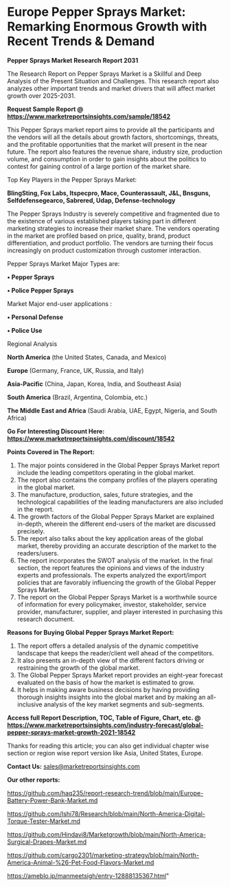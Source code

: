  # Europe Pepper Sprays Market: Remarking Enormous Growth with Recent Trends & Demand

<strong>Pepper Sprays Market Research Report 2031</strong>

The Research Report on Pepper Sprays Market is a Skillful and Deep Analysis of the Present Situation and Challenges. This research report also analyzes other important trends and market drivers that will affect market growth over 2025-2031.

<strong>Request Sample Report @ <a href=https://www.marketreportsinsights.com/sample/18542>https://www.marketreportsinsights.com/sample/18542</a></strong>

This Pepper Sprays market report aims to provide all the participants and the vendors will all the details about growth factors, shortcomings, threats, and the profitable opportunities that the market will present in the near future. The report also features the revenue share, industry size, production volume, and consumption in order to gain insights about the politics to contest for gaining control of a large portion of the market share.

Top Key Players in the Pepper Sprays Market:

<strong>BlingSting, Fox Labs, Itspecpro, Mace, Counterassault, J&L, Bnsguns, Selfdefensegearco, Sabrered, Udap, Defense-technology</strong>

The Pepper Sprays Industry is severely competitive and fragmented due to the existence of various established players taking part in different marketing strategies to increase their market share. The vendors operating in the market are profiled based on price, quality, brand, product differentiation, and product portfolio. The vendors are turning their focus increasingly on product customization through customer interaction.

Pepper Sprays Market Major Types are:

<strong>• Pepper Sprays

• Police Pepper Sprays</strong>

Market Major end-user applications :

<strong>• Personal Defense

• Police Use</strong>

Regional Analysis

</u><strong><b>North America</b></strong> (the United States, Canada, and Mexico)

<strong><b>Europe </b></strong>(Germany, France, UK, Russia, and Italy)

<strong><b>Asia-Pacific</b></strong> (China, Japan, Korea, India, and Southeast Asia)

<strong><b>South America</b></strong> (Brazil, Argentina, Colombia, etc.)

<strong><b>The Middle East and Africa</b></strong> (Saudi Arabia, UAE, Egypt, Nigeria, and South Africa)

<strong>Go For Interesting Discount Here: <a href=https://www.marketreportsinsights.com/discount/18542>https://www.marketreportsinsights.com/discount/18542</a></strong>

<strong>Points Covered in The Report:</strong>
<ol>
  <li>The major points considered in the Global Pepper Sprays Market report include the leading competitors operating in the global market.</li>
  <li>The report also contains the company profiles of the players operating in the global market.</li>
  <li>The manufacture, production, sales, future strategies, and the technological capabilities of the leading manufacturers are also included in the report.</li>
  <li>The growth factors of the Global Pepper Sprays Market are explained in-depth, wherein the different end-users of the market are discussed precisely.</li>
  <li>The report also talks about the key application areas of the global market, thereby providing an accurate description of the market to the readers/users.</li>
  <li>The report incorporates the SWOT analysis of the market. In the final section, the report features the opinions and views of the industry experts and professionals. The experts analyzed the export/import policies that are favorably influencing the growth of the Global Pepper Sprays Market.</li>
  <li>The report on the Global Pepper Sprays Market is a worthwhile source of information for every policymaker, investor, stakeholder, service provider, manufacturer, supplier, and player interested in purchasing this research document.</li>
</ol>
<strong>Reasons for Buying Global Pepper Sprays Market Report:</strong>

<ol>
  <li>The report offers a detailed analysis of the dynamic competitive landscape that keeps the reader/client well ahead of the competitors.</li>
  <li>It also presents an in-depth view of the different factors driving or restraining the growth of the global market.</li>
  <li>The Global Pepper Sprays Market report provides an eight-year forecast evaluated on the basis of how the market is estimated to grow.</li>
  <li>It helps in making aware business decisions by having providing thorough insights insights into the global market and by making an all-inclusive analysis of the key market segments and sub-segments.</li>
</ol>
<strong>Access full Report Description, TOC, Table of Figure, Chart, etc. @ <a href=https://www.marketreportsinsights.com/industry-forecast/global-pepper-sprays-market-growth-2021-18542>https://www.marketreportsinsights.com/industry-forecast/global-pepper-sprays-market-growth-2021-18542</a></strong>


Thanks for reading this article; you can also get individual chapter wise section or region wise report version like Asia, United States, Europe.

<strong>Contact Us:</strong>
sales@marketreportsinsights.com

<strong>Our other reports:</strong>

<a href=https://github.com/haq235/report-research-trend/blob/main/Europe-Battery-Power-Bank-Market.md>https://github.com/haq235/report-research-trend/blob/main/Europe-Battery-Power-Bank-Market.md</a>

<a href=https://github.com/Ishi78/Research/blob/main/North-America-Digital-Torque-Tester-Market.md>https://github.com/Ishi78/Research/blob/main/North-America-Digital-Torque-Tester-Market.md</a>

<a href=https://github.com/Hindavi8/Marketgrowth/blob/main/North-America-Surgical-Drapes-Market.md>https://github.com/Hindavi8/Marketgrowth/blob/main/North-America-Surgical-Drapes-Market.md</a>

<a href=https://github.com/cargo2301/marketing-strategy/blob/main/North-America-Animal-%26-Pet-Food-Flavors-Market.md>https://github.com/cargo2301/marketing-strategy/blob/main/North-America-Animal-%26-Pet-Food-Flavors-Market.md</a>

<a href=https://ameblo.jp/manmeetsigh/entry-12888135367.html>https://ameblo.jp/manmeetsigh/entry-12888135367.html</a>"
